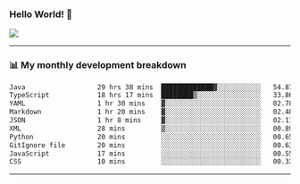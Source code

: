 ### Hello World! 👋

<a>
  <img align="center" src="https://github-readme-stats.vercel.app/api?username=megatunger&count_private=true&include_all_commits=true&bg_color=30,56CCF2,2F80ED&title_color=fff&text_color=fff" />
</a>

------
### 📊 My monthly development breakdown

<!--START_SECTION:waka-->

```txt
Java                  29 hrs 38 mins  █████████████▓░░░░░░░░░░░   54.87 %
TypeScript            18 hrs 17 mins  ████████▒░░░░░░░░░░░░░░░░   33.86 %
YAML                  1 hr 30 mins    ▓░░░░░░░░░░░░░░░░░░░░░░░░   02.78 %
Markdown              1 hr 20 mins    ▓░░░░░░░░░░░░░░░░░░░░░░░░   02.48 %
JSON                  1 hr 8 mins     ▓░░░░░░░░░░░░░░░░░░░░░░░░   02.11 %
XML                   28 mins         ▒░░░░░░░░░░░░░░░░░░░░░░░░   00.89 %
Python                20 mins         ░░░░░░░░░░░░░░░░░░░░░░░░░   00.65 %
GitIgnore file        20 mins         ░░░░░░░░░░░░░░░░░░░░░░░░░   00.63 %
JavaScript            17 mins         ░░░░░░░░░░░░░░░░░░░░░░░░░   00.55 %
CSS                   10 mins         ░░░░░░░░░░░░░░░░░░░░░░░░░   00.33 %
```

<!--END_SECTION:waka-->

------
